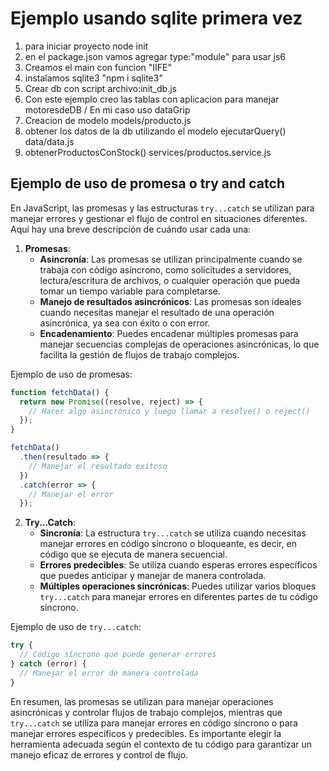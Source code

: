 <h1>Ejemplo usando sqlite primera vez</h1>

1. para iniciar proyecto node init
2. en el package.json vamos agregar type:"module" para usar js6
3. Creamos el main con funcion  "IIFE"
4. instalamos sqlite3 "npm i sqlite3"
5. Crear db con script archivo:init_db.js
6. Con este ejemplo creo las tablas con aplicacion para manejar motoresdeDB / En mi caso uso dataGrip
7. Creacion de modelo models/producto.js
8. obtener los datos de la db utilizando el modelo ejecutarQuery() data/data.js
9. obtenerProductosConStock() services/productos.service.js






<h2>Ejemplo de uso de promesa o try and catch</h2>

En JavaScript, las promesas y las estructuras `try...catch` se utilizan para manejar errores y gestionar el flujo de control en situaciones diferentes. Aquí hay una breve descripción de cuándo usar cada una:

1. **Promesas**:
    - **Asincronía**: Las promesas se utilizan principalmente cuando se trabaja con código asíncrono, como solicitudes a servidores, lectura/escritura de archivos, o cualquier operación que pueda tomar un tiempo variable para completarse.
    - **Manejo de resultados asincrónicos**: Las promesas son ideales cuando necesitas manejar el resultado de una operación asincrónica, ya sea con éxito o con error.
    - **Encadenamiento**: Puedes encadenar múltiples promesas para manejar secuencias complejas de operaciones asincrónicas, lo que facilita la gestión de flujos de trabajo complejos.

Ejemplo de uso de promesas:

```javascript
function fetchData() {
  return new Promise((resolve, reject) => {
    // Hacer algo asincrónico y luego llamar a resolve() o reject()
  });
}

fetchData()
  .then(resultado => {
    // Manejar el resultado exitoso
  })
  .catch(error => {
    // Manejar el error
  });
```

2. **Try...Catch**:
    - **Sincronía**: La estructura `try...catch` se utiliza cuando necesitas manejar errores en código síncrono o bloqueante, es decir, en código que se ejecuta de manera secuencial.
    - **Errores predecibles**: Se utiliza cuando esperas errores específicos que puedes anticipar y manejar de manera controlada.
    - **Múltiples operaciones sincrónicas**: Puedes utilizar varios bloques `try...catch` para manejar errores en diferentes partes de tu código síncrono.

Ejemplo de uso de `try...catch`:

```javascript
try {
  // Código síncrono que puede generar errores
} catch (error) {
  // Manejar el error de manera controlada
}
```

En resumen, las promesas se utilizan para manejar operaciones asincrónicas y controlar flujos de trabajo complejos, mientras que `try...catch` se utiliza para manejar errores en código síncrono o para manejar errores específicos y predecibles. Es importante elegir la herramienta adecuada según el contexto de tu código para garantizar un manejo eficaz de errores y control de flujo.